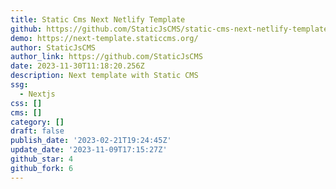 ```yaml
---
title: Static Cms Next Netlify Template
github: https://github.com/StaticJsCMS/static-cms-next-netlify-template
demo: https://next-template.staticcms.org/
author: StaticJsCMS
author_link: https://github.com/StaticJsCMS
date: 2023-11-30T11:18:20.256Z
description: Next template with Static CMS
ssg:
  - Nextjs
css: []
cms: []
category: []
draft: false
publish_date: '2023-02-21T19:24:45Z'
update_date: '2023-11-09T17:15:27Z'
github_star: 4
github_fork: 6
---
```

